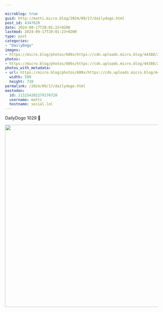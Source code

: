 ```yaml
---

microblog: true
guid: http://matti.micro.blog/2024/09/17/dailydogo.html
post_id: 4347620
date: 2024-09-17T20:01:22+0200
lastmod: 2024-09-17T20:01:23+0200
type: post
categories:
- "DailyDogo"
images:
- https://micro.blog/photos/600x/https://cdn.uploads.micro.blog/44388/2024/cfd5838d93d04402bc5ee6466c51cbdf.jpg
photos:
- https://micro.blog/photos/600x/https://cdn.uploads.micro.blog/44388/2024/cfd5838d93d04402bc5ee6466c51cbdf.jpg
photos_with_metadata:
- url: https://micro.blog/photos/600x/https://cdn.uploads.micro.blog/44388/2024/cfd5838d93d04402bc5ee6466c51cbdf.jpg
  width: 599
  height: 710
permalink: /2024/09/17/dailydogo.html
mastodon:
  id: 113154202279176720
  username: matti
  hostname: social.lol
---
```

DailyDogo 1029 🐶

<img src="https://micro.blog/photos/600x/https://blog.martin-haehnel.de/uploads/2024/cfd5838d93d04402bc5ee6466c51cbdf.jpg" width="600" alt="" />
